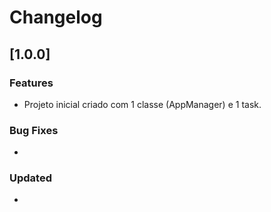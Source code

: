 # Changelog
## [1.0.0]
### Features
 - Projeto inicial criado com 1 classe (AppManager) e 1 task. 

### Bug Fixes
-

### Updated
-